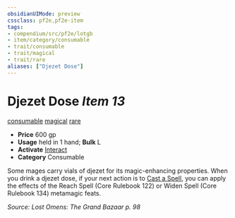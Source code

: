 ```yaml
---
obsidianUIMode: preview
cssclass: pf2e,pf2e-item
tags:
- compendium/src/pf2e/lotgb
- item/category/consumable
- trait/consumable
- trait/magical
- trait/rare
aliases: ["Djezet Dose"]
---
```

# Djezet Dose *Item 13*  
[consumable](../../../Rules/traits/consumable.md)  [magical](../../../Rules/traits/magical.md)  [rare](../../../Rules/traits/rare.md)  

- **Price** 600 gp
- **Usage** held in 1 hand; **Bulk** L
- **Activate** [Interact](../../../Rules/actions/interact.md)
- **Category** Consumable

Some mages carry vials of djezet for its magic-enhancing properties. When you drink a djezet dose, if your next action is to [Cast a Spell](../../../Rules/actions/cast-a-spell.md), you can apply the effects of the Reach Spell (Core Rulebook 122) or Widen Spell (Core Rulebook 134) metamagic feats.

*Source: Lost Omens: The Grand Bazaar p. 98*